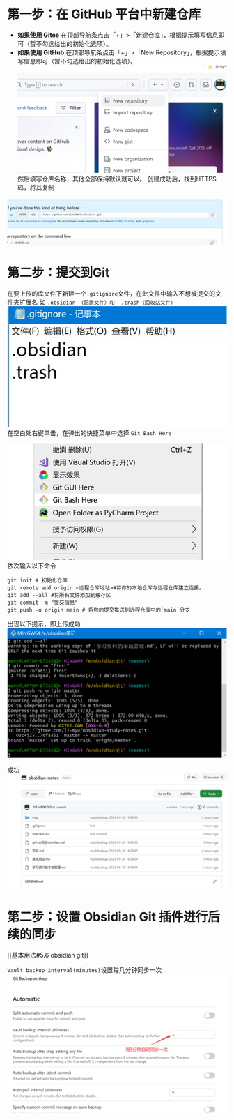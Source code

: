 # 第一步：在 GitHub 平台中新建仓库

- **如果使用 Gitee** 在顶部导航条点击「+」>「新建仓库」，根据提示填写信息即可（暂不勾选给出的初始化选项）。
- **如果使用 GitHub** 在顶部导航条点击「+」>「New Repository」，根据提示填写信息即可（暂不勾选给出的初始化选项）。
![GitHub](img/img7.png)
然后填写仓库名称，其他全部保持默认就可以。
创建成功后，找到HTTPS码，将其复制

![httpimg](img/img8.png)
# 第二步：提交到Git

在要上传的库文件下新建一个`.gitignore`文件，在此文件中输入不想被提交的文件夹扩展名
如 `.obsidian （配置文件）和  .trash（回收站文件）`
![gitignore |400](img/gitignore.png)
在空白处右键单击，在弹出的快捷菜单中选择 `Git Bash Here`  

![gitbash|500](img/img9.png)
依次输入以下命令
```
git init # 初始化仓库
git remote add origin <远程仓库地址>#将你的本地仓库与远程仓库建立连接。
git add --all #将所有文件添加到缓存区
git commit -m "提交信息"
git push -u origin main # 将你的提交推送到远程仓库中的`main`分支
```
出现以下提示，即上传成功
![同步成功|600](img/successupload.png)

成功
![happyending](img/happyending.png)
# 第二步：设置 Obsidian Git 插件进行后续的同步

[[基本用法#5.6 obsidian git]]

`Vault backup interval(minutes)`设置每几分钟同步一次
![gitbackupset](img/gitbackupset.png)
